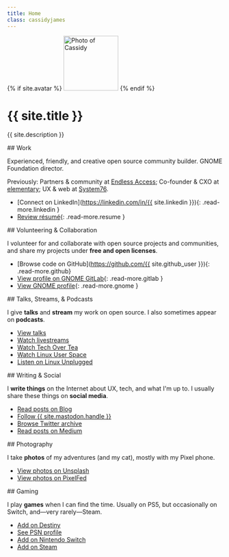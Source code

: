 ```yaml
---
title: Home
class: cassidyjames
---
```


{% if site.avatar %}
  <img class="avatar" src="{{ site.avatar | prepend: site.baseurl }}" alt="Photo of Cassidy" width="128" height="128" />
{% endif %}

# {{ site.title }}

{{ site.description }}

<div class="cards" markdown="1">
<section class="work" markdown="1">
## Work

Experienced, friendly, and creative open source community builder. GNOME Foundation director.

Previously: Partners & community at [Endless Access](https://endlessaccess.org);
Co-founder & CXO at [elementary](https://elementary.io);
UX & web at [System76](https://system76.com).

- [<i class="fab fa-fw fa-linkedin"></i>Connect on LinkedIn](https://linkedin.com/in/{{ site.linkedin }}){: .read-more.linkedin }
- [<i class="far fa-fw fa-file-alt"></i>Review résumé](/resume){: .read-more.resume }
</section>

<section class="code" markdown="1">
## Volunteering & Collaboration

I volunteer for and collaborate with open source projects and communities, and share my projects under **free and open licenses**.

- [<i class="fab fa-fw fa-github"></i>Browse code on GitHub](https://github.com/{{ site.github_user }}){: .read-more.github}
- [<i class="fab fa-fw fa-gitlab"></i>View profile on GNOME GitLab](https://gitlab.gnome.org/cassidyjames){: .read-more.gitlab }
- [<i class="fa fa-fw fa-info-circle"></i>View GNOME profile](https://wiki.gnome.org/CassidyBlaede){: .read-more.gnome }
</section>

<section class="talks" markdown="1">
## Talks, Streams, & Podcasts

I give **talks** and **stream** my work on open source. I also sometimes appear on **podcasts**.

<ul>
  <li>
    <a href="/talks" class="read-more talks"><i class="fa fa-fw fa-chalkboard-teacher"></i>View talks</a>
  </li>
  <li>
    <a href="https://www.youtube.com/@CassidyJames/streams" class="read-more"><i class="fa-fw fa-solid fa-video"></i>Watch livestreams</a>
  </li>
  <li>
    <a href="https://www.youtube.com/watch?v=iI1y8srvUMc" class="read-more"><i class="fa-fw fa-brands fa-youtube"></i>Watch Tech Over Tea</a>
  </li>
  <li>
    <a href="https://www.youtube.com/watch?v=YRCndaruy_g" class="read-more"><i class="fa-fw fa-brands fa-youtube"></i>Watch Linux User Space</a>
  </li>
  <li>
    <a href="https://linuxunplugged.com/guests/cassidyjames" class="read-more lup"><i class="fa-fw fa-solid fa-podcast"></i>Listen on Linux Unplugged</a>
  </li>
</ul>
</section>

<section class="writing" markdown="1">
## Writing & Social

I **write things** on the Internet about UX, tech, and what I'm up to. I usually share these things on **social media**.

<ul>
  <li>
    <a href="/blog" class="read-more blog"><i class="fa fa-fw fa-rss"></i>Read posts on Blog</a>
  </li>
  <li>
    <a rel="me" href="{{ site.mastodon.url }}" class="read-more mastodon"><i class="fab fa-fw fa-mastodon"></i>Follow {{ site.mastodon.handle }}</a>
  </li>
  <li>
    <a rel="me" href="{{ site.twitter }}" class="read-more twitter"><i class="fab fa-fw fa-twitter"></i>Browse Twitter archive</a>
  </li>
  <li>
    <a href="https://medium.com/{{ site.medium }}" class="read-more medium"><i class="fab fa-fw fa-medium"></i>Read posts on Medium</a>
  </li>
</ul>
</section>

<section class="photography" markdown="1">
## Photography

I take **photos** of my adventures (and my cat), mostly with my Pixel phone.

<ul>
  <li>
    <a href="https://unsplash.com/{{ site.unsplash }}" class="read-more unsplash"><i class="fas fa-fw fa-camera"></i>View photos on Unsplash</a>
  </li>
  <li>
    <a rel="me" href="{{ site.pixelfed }}" class="read-more pixelfed"><i class="fas fa-fw fa-camera-retro"></i>View photos on PixelFed</a>
  </li>
</ul>
</section>

<section class="gaming" markdown="1">
## Gaming

I play **games** when I can find the time. Usually on PS5, but occasionally on Switch, and—very rarely—Steam.

<ul>
  <li>
    <a href="/destiny" class="read-more destiny"><i class="fa fa-fw manual"></i>Add on Destiny</a>
  </li>
  <li>
    <a href="http://psnprofiles.com/blaede22" class="read-more psn"><i class="fa fa-fw fa-trophy"></i>See PSN profile</a>
  </li>
  <li>
    <a href="/switch" class="read-more switch"><i class="fa-fw fa-solid fa-gamepad"></i>Add on Nintendo Switch</a>
  </li>
  <li>
    <a href="http://steamcommunity.com/id/{{ site.steam }}/" class="read-more steam"><i class="fab fa-fw fa-steam-square"></i>Add on Steam</a>
  </li>
</ul>
</section>
</div>
